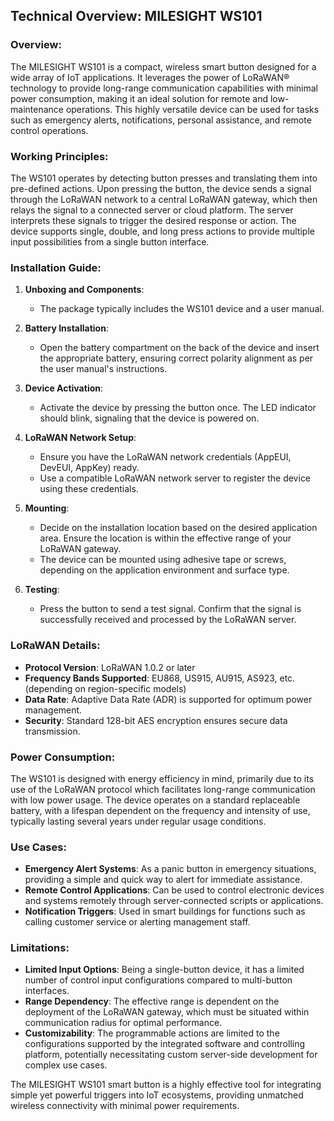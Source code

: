 ## Technical Overview: MILESIGHT WS101

### Overview:
The MILESIGHT WS101 is a compact, wireless smart button designed for a wide array of IoT applications. It leverages the power of LoRaWAN® technology to provide long-range communication capabilities with minimal power consumption, making it an ideal solution for remote and low-maintenance operations. This highly versatile device can be used for tasks such as emergency alerts, notifications, personal assistance, and remote control operations.

### Working Principles:
The WS101 operates by detecting button presses and translating them into pre-defined actions. Upon pressing the button, the device sends a signal through the LoRaWAN network to a central LoRaWAN gateway, which then relays the signal to a connected server or cloud platform. The server interprets these signals to trigger the desired response or action. The device supports single, double, and long press actions to provide multiple input possibilities from a single button interface.

### Installation Guide:
1. **Unboxing and Components**:
   - The package typically includes the WS101 device and a user manual.
   
2. **Battery Installation**:
   - Open the battery compartment on the back of the device and insert the appropriate battery, ensuring correct polarity alignment as per the user manual's instructions.

3. **Device Activation**:
   - Activate the device by pressing the button once. The LED indicator should blink, signaling that the device is powered on.

4. **LoRaWAN Network Setup**:
   - Ensure you have the LoRaWAN network credentials (AppEUI, DevEUI, AppKey) ready.
   - Use a compatible LoRaWAN network server to register the device using these credentials.
   
5. **Mounting**: 
   - Decide on the installation location based on the desired application area. Ensure the location is within the effective range of your LoRaWAN gateway.
   - The device can be mounted using adhesive tape or screws, depending on the application environment and surface type.

6. **Testing**:
   - Press the button to send a test signal. Confirm that the signal is successfully received and processed by the LoRaWAN server.

### LoRaWAN Details:
- **Protocol Version**: LoRaWAN 1.0.2 or later
- **Frequency Bands Supported**: EU868, US915, AU915, AS923, etc. (depending on region-specific models)
- **Data Rate**: Adaptive Data Rate (ADR) is supported for optimum power management.
- **Security**: Standard 128-bit AES encryption ensures secure data transmission.

### Power Consumption:
The WS101 is designed with energy efficiency in mind, primarily due to its use of the LoRaWAN protocol which facilitates long-range communication with low power usage. The device operates on a standard replaceable battery, with a lifespan dependent on the frequency and intensity of use, typically lasting several years under regular usage conditions.

### Use Cases:
- **Emergency Alert Systems**: As a panic button in emergency situations, providing a simple and quick way to alert for immediate assistance.
- **Remote Control Applications**: Can be used to control electronic devices and systems remotely through server-connected scripts or applications.
- **Notification Triggers**: Used in smart buildings for functions such as calling customer service or alerting management staff.

### Limitations:
- **Limited Input Options**: Being a single-button device, it has a limited number of control input configurations compared to multi-button interfaces.
- **Range Dependency**: The effective range is dependent on the deployment of the LoRaWAN gateway, which must be situated within communication radius for optimal performance.
- **Customizability**: The programmable actions are limited to the configurations supported by the integrated software and controlling platform, potentially necessitating custom server-side development for complex use cases.

The MILESIGHT WS101 smart button is a highly effective tool for integrating simple yet powerful triggers into IoT ecosystems, providing unmatched wireless connectivity with minimal power requirements.